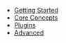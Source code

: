 - [Getting Started](/)
- [Core Concepts](core-concepts.md)
- [Plugins](plugins.md)
- [Advanced](advanced.md)
